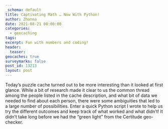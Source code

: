```yaml
---
_schema: default
title: Captivating Math … Now With Python!
author: Zhanna
date: 2021-08-21 00:00:00
categories:
  - geocaching
tags:
excerpt: Fun with numbers and coding!
header:
  teaser:
geocaches: true
surveymarks: false
post_id: 13213
layout: post
---
```


Today’s puzzle cache turned out to be more interesting than it looked at first glance. While a bit of research made it clear to us the common thread among the people listed in the cache description, and what bit of data we needed to find about each person, there were some ambiguities that led to a large number of possibilities. Enter a quick Python script I wrote to help us try the different outcomes and keep track of what worked and what didn’t\! It didn’t take long before we had the “green light” from the Certitude geo-checker.
